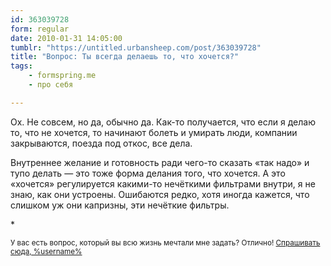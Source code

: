 ```yaml
---
id: 363039728
form: regular
date: 2010-01-31 14:05:00
tumblr: "https://untitled.urbansheep.com/post/363039728"
title: "Вопрос: Ты всегда делаешь то, что хочется?"
tags:
    - formspring.me
    - про себя

---
```


<p>Ох. Не совсем, но да, обычно да. Как-то получается, что если я делаю то, что не хочется, то начинают болеть и умирать люди, компании закрываются, поезда под откос, все дела.</p>

<p>Внутреннее желание и готовность ради чего-то сказать «так надо» и тупо делать — это тоже форма делания того, что хочется. А это «хочется» регулируется какими-то нечёткими фильтрами внутри, я не знаю, как они устроены. Ошибаются редко, хотя иногда кажется, что слишком уж они капризны, эти нечёткие фильтры.</p>

<p>*</p>

<p><small>У вас есть вопрос, который вы всю жизнь мечтали мне задать? Отлично! <a href="http://formspring.me/urbansheep">Спрашивать сюда, %username%</a></small></p>

